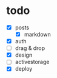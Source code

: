 # todo

- [x] posts
  - [x] markdown
- [x] auth
- [ ] drag & drop
- [x] design
- [ ] activestorage
- [x] deploy
